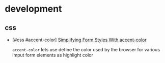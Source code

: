 # development

## css

- [#css #accent-color] [Simplifying Form Styles With accent-color](https://www.smashingmagazine.com/2021/09/simplifying-form-styles-accent-color/)

  `accent-color` lets use define the color used by the browser for various imput form elements as highlight color
